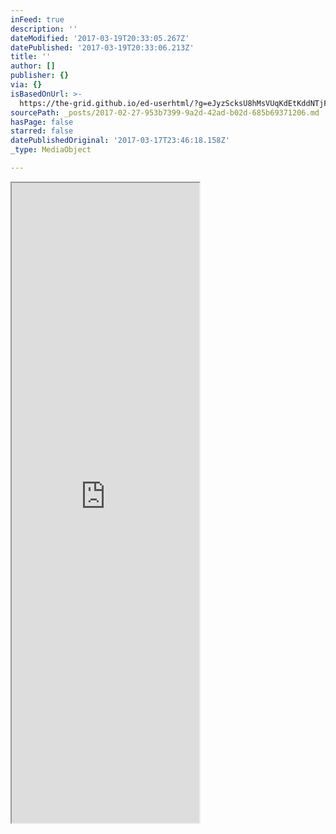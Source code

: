 ```yaml
---
inFeed: true
description: ''
dateModified: '2017-03-19T20:33:05.267Z'
datePublished: '2017-03-19T20:33:06.213Z'
title: ''
author: []
publisher: {}
via: {}
isBasedOnUrl: >-
  https://the-grid.github.io/ed-userhtml/?g=eJyzScksU8hMsVUqKdEtKddNTjFOSU1OMVWys9EHytgBAKMpCgQ
sourcePath: _posts/2017-02-27-953b7399-9a2d-42ad-b02d-685b69371206.md
hasPage: false
starred: false
datePublishedOriginal: '2017-03-17T23:46:18.158Z'
_type: MediaObject

---
```

<iframe src="https://the-grid.github.io/ed-userhtml/?g=eJwFwTEOgDAIAMDdV5A-QHaDzA66GXeM1ZJoaCj9v3dUmQSK53tOJaK2CTFKflyvURRP-8Qj8aFNA6w7LPu2QvQwV3kJhQkrDz9viRgF" height="1024" style=""></iframe>